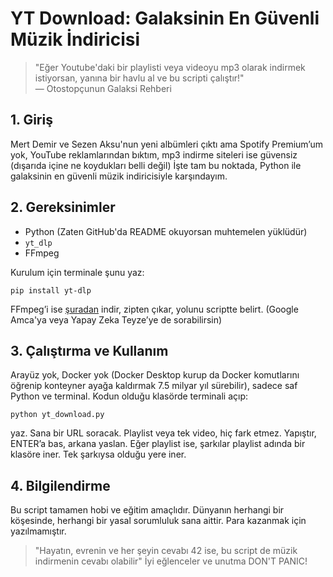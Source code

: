 # YT Download: Galaksinin En Güvenli Müzik İndiricisi

> "Eğer Youtube'daki bir playlisti veya videoyu mp3 olarak indirmek istiyorsan, yanına bir havlu al ve bu scripti çalıştır!"  
> — Otostopçunun Galaksi Rehberi

## 1. Giriş
Mert Demir ve Sezen Aksu'nun yeni albümleri çıktı ama Spotify Premium’um yok, YouTube reklamlarından bıktım, mp3 indirme siteleri ise güvensiz (dışarıda içine ne koydukları belli değil) İşte tam bu noktada, Python ile galaksinin en güvenli müzik indiricisiyle karşındayım.

## 2. Gereksinimler
- Python (Zaten GitHub'da README okuyorsan muhtemelen yüklüdür)
- `yt_dlp`
- FFmpeg

Kurulum için terminale şunu yaz:
```
pip install yt-dlp
```
FFmpeg’i ise [şuradan](https://www.gyan.dev/ffmpeg/builds/) indir, zipten çıkar, yolunu scriptte belirt. (Google Amca'ya veya Yapay Zeka Teyze’ye de sorabilirsin)

## 3. Çalıştırma ve Kullanım
Arayüz yok, Docker yok (Docker Desktop kurup da Docker komutlarını öğrenip konteyner ayağa kaldırmak 7.5 milyar yıl sürebilir), sadece saf Python ve terminal. Kodun olduğu klasörde terminali açıp:
```
python yt_download.py
```
yaz. Sana bir URL soracak. Playlist veya tek video, hiç fark etmez. Yapıştır, ENTER’a bas, arkana yaslan. Eğer playlist ise, şarkılar playlist adında bir klasöre iner. Tek şarkıysa olduğu yere iner.

## 4. Bilgilendirme
Bu script tamamen hobi ve eğitim amaçlıdır. Dünyanın herhangi bir köşesinde, herhangi bir yasal sorumluluk sana aittir. Para kazanmak için yazılmamıştır.

> "Hayatın, evrenin ve her şeyin cevabı 42 ise, bu script de müzik indirmenin cevabı olabilir"
İyi eğlenceler ve unutma DON'T PANIC!